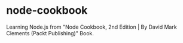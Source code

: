 node-cookbook
=============
Learning Node.js from "Node Cookbook, 2nd Edition | By David Mark Clements (Packt Publishing)" Book.
